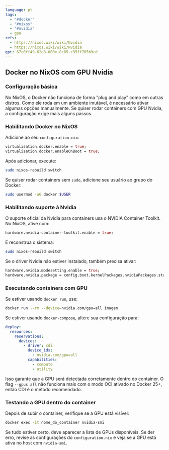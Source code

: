 ```yaml
---
language: pt
tags:
  - "#docker"
  - "#nixos"
  - "#nvidia"
  - gpu
refs:
  - https://nixos.wiki/wiki/Nvidia
  - https://nixos.wiki/wiki/Nvidia
gpt: 67c0ff49-62d8-800e-8c85-c35ff705b9cd
---
```


## Docker no NixOS com GPU Nvidia

### Configuração básica

No NixOS, o Docker não funciona de forma "plug and play" como em outras distros. Como ele roda em um ambiente imutável, é necessário ativar algumas opções manualmente. Se quiser rodar containers com GPU Nvidia, a configuração exige mais alguns passos.

### Habilitando Docker no NixOS

Adicione ao seu `configuration.nix`:

```nix
virtualisation.docker.enable = true;
virtualisation.docker.enableOnBoot = true;
```

Após adicionar, execute:

```sh
sudo nixos-rebuild switch
```

Se quiser rodar containers sem `sudo`, adicione seu usuário ao grupo do Docker:

```sh
sudo usermod -aG docker $USER
```

### Habilitando suporte à Nvidia

O suporte oficial da Nvidia para containers usa o NVIDIA Container Toolkit. No NixOS, ative com:

```nix
hardware.nvidia-container-toolkit.enable = true;
```

E reconstrua o sistema:

```sh
sudo nixos-rebuild switch
```

Se o driver Nvidia não estiver instalado, também precisa ativar:

```nix
hardware.nvidia.modesetting.enable = true;
hardware.nvidia.package = config.boot.kernelPackages.nvidiaPackages.stable;
```

### Executando containers com GPU

Se estiver usando `docker run`, use:

```sh
docker run --rm --device=nvidia.com/gpu=all imagem
```

Se estiver usando `docker-compose`, altere sua configuração para:

```yaml
deploy:
  resources:
    reservations:
      devices:
        - driver: cdi
          device_ids:
            - nvidia.com/gpu=all
          capabilities:
            - compute
            - utility
```

Isso garante que a GPU será detectada corretamente dentro do container. O flag `--gpus all` não funciona mais com o modo OCI ativado no Docker 25+, então CDI é o método recomendado.

### Testando a GPU dentro do container

Depois de subir o container, verifique se a GPU está visível:

```sh
docker exec -it nome_do_container nvidia-smi
```

Se tudo estiver certo, deve aparecer a lista de GPUs disponíveis. Se der erro, revise as configurações do `configuration.nix` e veja se a GPU está ativa no host com `nvidia-smi`.
